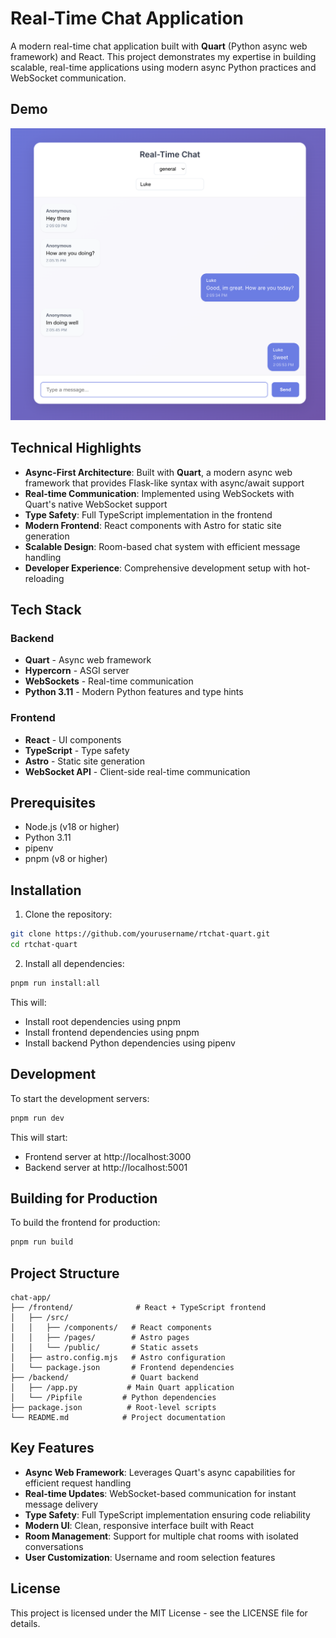 # Real-Time Chat Application

A modern real-time chat application built with **Quart** (Python async web framework) and React. This project demonstrates my expertise in building scalable, real-time applications using modern async Python practices and WebSocket communication.

## Demo

![Demo](./frontend/chat.png)

## Technical Highlights

- **Async-First Architecture**: Built with **Quart**, a modern async web framework that provides Flask-like syntax with async/await support
- **Real-time Communication**: Implemented using WebSockets with Quart's native WebSocket support
- **Type Safety**: Full TypeScript implementation in the frontend
- **Modern Frontend**: React components with Astro for static site generation
- **Scalable Design**: Room-based chat system with efficient message handling
- **Developer Experience**: Comprehensive development setup with hot-reloading

## Tech Stack

### Backend

- **Quart** - Async web framework
- **Hypercorn** - ASGI server
- **WebSockets** - Real-time communication
- **Python 3.11** - Modern Python features and type hints

### Frontend

- **React** - UI components
- **TypeScript** - Type safety
- **Astro** - Static site generation
- **WebSocket API** - Client-side real-time communication

## Prerequisites

- Node.js (v18 or higher)
- Python 3.11
- pipenv
- pnpm (v8 or higher)

## Installation

1. Clone the repository:

```bash
git clone https://github.com/yourusername/rtchat-quart.git
cd rtchat-quart
```

2. Install all dependencies:

```bash
pnpm run install:all
```

This will:

- Install root dependencies using pnpm
- Install frontend dependencies using pnpm
- Install backend Python dependencies using pipenv

## Development

To start the development servers:

```bash
pnpm run dev
```

This will start:

- Frontend server at http://localhost:3000
- Backend server at http://localhost:5001

## Building for Production

To build the frontend for production:

```bash
pnpm run build
```

## Project Structure

```
chat-app/
├── /frontend/              # React + TypeScript frontend
│   ├── /src/
│   │   ├── /components/   # React components
│   │   ├── /pages/        # Astro pages
│   │   └── /public/       # Static assets
│   ├── astro.config.mjs   # Astro configuration
│   └── package.json       # Frontend dependencies
├── /backend/              # Quart backend
│   ├── /app.py           # Main Quart application
│   └── /Pipfile         # Python dependencies
├── package.json          # Root-level scripts
└── README.md            # Project documentation
```

## Key Features

- **Async Web Framework**: Leverages Quart's async capabilities for efficient request handling
- **Real-time Updates**: WebSocket-based communication for instant message delivery
- **Type Safety**: Full TypeScript implementation ensuring code reliability
- **Modern UI**: Clean, responsive interface built with React
- **Room Management**: Support for multiple chat rooms with isolated conversations
- **User Customization**: Username and room selection features

## License

This project is licensed under the MIT License - see the LICENSE file for details.
